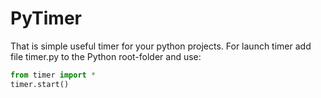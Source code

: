 # PyTimer

That is simple useful timer for your python projects. For launch timer add file timer.py to the Python root-folder and use:
```python
from timer import *
timer.start()
```
